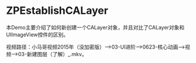 # ZPEstablishCALayer
本Demo主要介绍了如何新创建一个CALayer对象，并且对比了CALayer对象和UIImageView控件的区别。

视频路径：小马哥视频2015年（没加密版）——>03-UI进阶——>0623-核心动画——>视频——>03-新建图层（了解）_.mkv。
